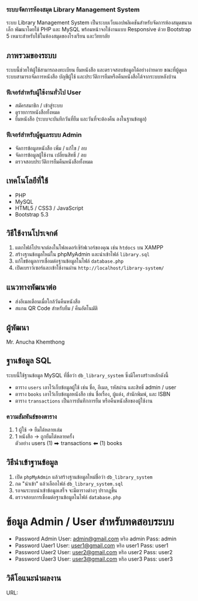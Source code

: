 
### ระบบจัดการห้องสมุด Library Management System
ระบบ Library Management System เป็นระบบเว็บแอปพลิเคชันสำหรับจัดการห้องสมุดขนาดเล็ก พัฒนาโดยใช้ PHP และ MySQL พร้อมหน้าจอใช้งานแบบ Responsive ด้วย Bootstrap 5 เหมาะสำหรับใช้ในห้องสมุดของโรงเรียน และวิทยาลัย 

## ภาพรวมของระบบ
ระบบนี้ช่วยให้ผู้ใช้สามารถลงทะเบียน ยืมหนังสือ และตรวจสอบข้อมูลได้อย่างง่ายดาย ขณะที่ผู้ดูแลระบบสามารถจัดการหนังสือ บัญชีผู้ใช้ และประวัติการยืมหรือคืนหนังสือได้จากระบบหลังบ้าน

### ฟีเจอร์สำหรับผู้ใช้งานทั่วไป User
- สมัครสมาชิก / เข้าสู่ระบบ
- ดูรายการหนังสือทั้งหมด
- ยืมหนังสือ (ระบบจะบันทึกวันที่ยืม และวันที่จะต้องคืน ลงในฐานข้อมูล)

### ฟีเจอร์สำหรับผู้ดูแลระบบ Admin
- จัดการข้อมูลหนังสือ เพิ่ม / แก้ไข / ลบ
- จัดการข้อมูลผู้ใช้งาน เปลี่ยนสิทธิ์ / ลบ
- ตรวจสอบประวัติการยืมคืนหนังสือทั้งหมด

## เทคโนโลยีที่ใช้
- PHP 
- MySQL 
- HTML5 / CSS3 / JavaScript
- Bootstrap 5.3

## วิธีใช้งานโปรเจกต์
1. แตกไฟล์โปรเจกต์ลงในโฟลเดอร์เซิร์ฟเวอร์ของคุณ เช่น `htdocs` บน XAMPP
2. สร้างฐานข้อมูลใหม่ใน phpMyAdmin และนำเข้าไฟล์ `library.sql` 
3. แก้ไขข้อมูลการเชื่อมต่อฐานข้อมูลในไฟล์ `database.php`
4. เปิดเบราว์เซอร์และเข้าใช้งานผ่าน `http://localhost/library-system/`

## แนวทางพัฒนาต่อ
- ส่งอีเมลเตือนเมื่อใกล้วันคืนหนังสือ
- สแกน QR Code สำหรับยืม / คืนอัตโนมัติ

## ผู้พัฒนา
Mr. Anucha Khemthong  

## ฐานข้อมูล SQL
ระบบนี้ใช้ฐานข้อมูล MySQL ที่ชื่อว่า `db_library_system` ซึ่งมีโครงสร้างหลักดังนี้
- ตาราง `users` เอาไว้เก็บข้อมูลผู้ใช้ เช่น ชื่อ, อีเมล, รหัสผ่าน และสิทธิ์ admin / user
- ตาราง `books` เอาไว้เก็บข้อมูลหนังสือ เช่น ชื่อเรื่อง, ผู้แต่ง, สำนักพิมพ์, และ ISBN
- ตาราง `transactions` เป็นการบันทึกการยืม หรือคืนหนังสือของผู้ใช้งาน

### ความสัมพันธ์ของตาราง
1. 1 ผู้ใช้ → ยืมได้หลายเล่ม
2. 1 หนังสือ → ถูกยืมได้หลายครั้ง
<br>ตัวอย่าง
users (1) ⮕ transactions ⬅ (1) books

## วิธีนำเข้าฐานข้อมูล
1. เปิด `phpMyAdmin` แล้วสร้างฐานข้อมูลใหม่ชื่อว่า `db_library_system`
2. กด "นำเข้า" แล้วเลือกไฟล์ `db_library_system.sql`
3. รอจนระบบนำเข้าข้อมูลเสร็จ จะมีตารางต่างๆ ปรากฏขึ้น
4. ตรวจสอบการเชื่อมต่อฐานข้อมูลในไฟล์ `database.php`

# ข้อมูล Admin / User สำหรับทดสอบระบบ
- Password Admin User: admin@gmail.com หริอ admin Pass: admin
- Password Uaer1 User: user1@gmail.com หริอ user1 Pass: user1
- Password Uaer2 User: user2@gmail.com หริอ user2 Pass: user2
- Password Uaer3 User: user3@gmail.com หริอ user3 Pass: user3

## วิดีโอแนะนำผลงาน
URL: 
